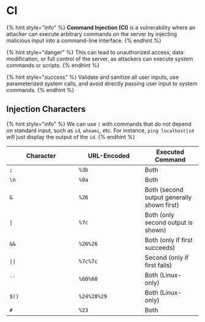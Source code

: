 # CI

{% hint style="info" %}
**Command Injection (CI)** is a vulnerability where an attacker can execute arbitrary commands on the server by injecting malicious input into a command-line interface.
{% endhint %}

{% hint style="danger" %}
This can lead to unauthorized access, data modification, or full control of the server, as attackers can execute system commands or scripts.
{% endhint %}

{% hint style="success" %}
Validate and sanitize all user inputs, use parameterized system calls, and avoid directly passing user input to system commands.
{% endhint %}

## Injection Characters

{% hint style="info" %}
We can use `|` with commands that do not depend on standard input, such as `id`, `whoami`, etc. For instance, `ping localhost|id` will just display the output of the `id`.
{% endhint %}

<table><thead><tr><th width="166">Character</th><th width="157">URL-Encoded</th><th>Executed Command</th></tr></thead><tbody><tr><td><code>;</code></td><td><code>%3b</code></td><td>Both</td></tr><tr><td><code>\n</code></td><td><code>%0a</code></td><td>Both</td></tr><tr><td><code>&#x26;</code></td><td><code>%26</code></td><td>Both (second output generally shown first)</td></tr><tr><td><code>|</code></td><td><code>%7c</code></td><td>Both (only second output is shown)</td></tr><tr><td><code>&#x26;&#x26;</code></td><td><code>%26%26</code></td><td>Both (only if first succeeds)</td></tr><tr><td><code>||</code></td><td><code>%7c%7c</code></td><td>Second (only if first fails)</td></tr><tr><td><code>``</code></td><td><code>%60%60</code></td><td>Both (Linux-only)</td></tr><tr><td><code>$()</code></td><td><code>%24%28%29</code></td><td>Both (Linux-only)</td></tr><tr><td><code>#</code></td><td><code>%23</code></td><td>Both</td></tr></tbody></table>
